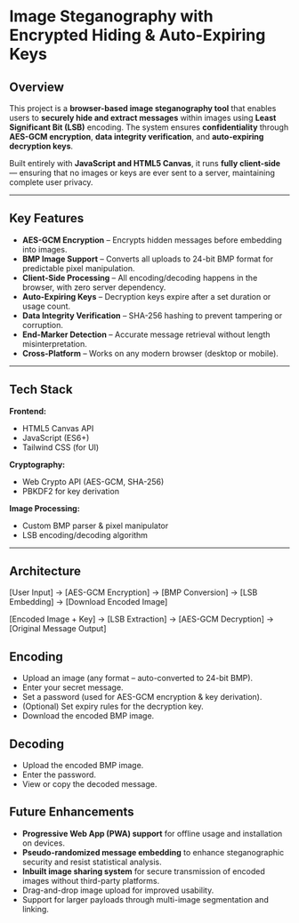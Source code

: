 #  Image Steganography with Encrypted Hiding & Auto-Expiring Keys

##  Overview
This project is a **browser-based image steganography tool** that enables users to **securely hide and extract messages** within images using **Least Significant Bit (LSB)** encoding. The system ensures **confidentiality** through **AES-GCM encryption**, **data integrity verification**, and **auto-expiring decryption keys**.

Built entirely with **JavaScript and HTML5 Canvas**, it runs **fully client-side** — ensuring that no images or keys are ever sent to a server, maintaining complete user privacy.

---

##  Key Features
-  **AES-GCM Encryption** – Encrypts hidden messages before embedding into images.
-  **BMP Image Support** – Converts all uploads to 24-bit BMP format for predictable pixel manipulation.
- **Client-Side Processing** – All encoding/decoding happens in the browser, with zero server dependency.
- **Auto-Expiring Keys** – Decryption keys expire after a set duration or usage count.
- **Data Integrity Verification** – SHA-256 hashing to prevent tampering or corruption.
- **End-Marker Detection** – Accurate message retrieval without length misinterpretation.
- **Cross-Platform** – Works on any modern browser (desktop or mobile).

---

##  Tech Stack
**Frontend:**
- HTML5 Canvas API
- JavaScript (ES6+)
- Tailwind CSS (for UI)

**Cryptography:**
- Web Crypto API (AES-GCM, SHA-256)
- PBKDF2 for key derivation

**Image Processing:**
- Custom BMP parser & pixel manipulator
- LSB encoding/decoding algorithm

---

##  Architecture
[User Input]
→ [AES-GCM Encryption]
→ [BMP Conversion]
→ [LSB Embedding]
→ [Download Encoded Image]

[Encoded Image + Key]
→ [LSB Extraction]
→ [AES-GCM Decryption]
→ [Original Message Output]

## Encoding
- Upload an image (any format – auto-converted to 24-bit BMP).
- Enter your secret message.
- Set a password (used for AES-GCM encryption & key derivation).
- (Optional) Set expiry rules for the decryption key.
- Download the encoded BMP image.

## Decoding
- Upload the encoded BMP image.
- Enter the password.
- View or copy the decoded message.

## Future Enhancements
- **Progressive Web App (PWA) support** for offline usage and installation on devices.
- **Pseudo-randomized message embedding** to enhance steganographic security and resist statistical analysis.
- **Inbuilt image sharing system** for secure transmission of encoded images without third-party platforms.
- Drag-and-drop image upload for improved usability.
- Support for larger payloads through multi-image segmentation and linking.